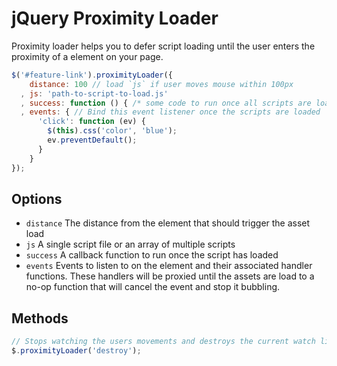 jQuery Proximity Loader
===

Proximity loader helps you to defer script loading until the user enters the
proximity of a element on your page.

```javascript
$('#feature-link').proximityLoader({
    distance: 100 // load `js` if user moves mouse within 100px
  , js: 'path-to-script-to-load.js'
  , success: function () { /* some code to run once all scripts are loaded */ }
  , events: { // Bind this event listener once the scripts are loaded
      'click': function (ev) {
        $(this).css('color', 'blue');
        ev.preventDefault();
      }
    }
});
```

Options
---
* `distance` The distance from the element that should trigger the asset load
* `js` A single script file or an array of multiple scripts
* `success` A callback function to run once the script has loaded
* `events` Events to listen to on the element and their associated handler
    functions. These handlers will be proxied until the assets are load to a
    no-op function that will cancel the event and stop it bubbling.

Methods
---
```javascript
// Stops watching the users movements and destroys the current watch lists
$.proximityLoader('destroy');
```
